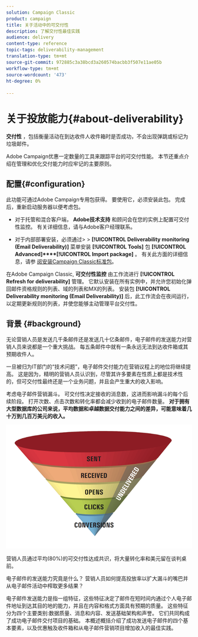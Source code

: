 ```yaml
---
solution: Campaign Classic
product: campaign
title: 关于活动中的可交付性
description: 了解交付性最佳实践
audience: delivery
content-type: reference
topic-tags: deliverability-management
translation-type: tm+mt
source-git-commit: 972885c3a38bcd3a260574bacbb3f507e11ae05b
workflow-type: tm+mt
source-wordcount: '473'
ht-degree: 0%

---
```



# 关于投放能力{#about-deliverability}

**交付性** ，包括衡量活动在到达收件人收件箱时是否成功，不会出现弹跳或标记为垃圾邮件。

Adobe Campaign优惠一定数量的工具来跟踪平台的可交付性能。 本节还重点介绍在管理和优化交付能力时应牢记的主要原则。

## 配置{#configuration}

此功能可通过Adobe Campaign专用包获得。 要使用它，必须安装此包。 完成后，重新启动服务器以便考虑包。
* 对于托管和混合客户端， **Adobe技术支持** 和顾问会在您的实例上配置可交付性监控。 有关详细信息，请与Adobe客户经理联系。

* 对于内部部署安装，必须通过> > **[!UICONTROL Deliverability monitoring (Email Deliverability)]** 菜单安装 **[!UICONTROL Tools]** 包 **[!UICONTROL Advanced]****[!UICONTROL Import package]** 。 有关此方面的详细信息，请参 [阅安装Campaign Classic标准包](../../installation/using/installing-campaign-standard-packages.md)。

在Adobe Campaign Classic, **可交付性监控** 由工作流进行 **[!UICONTROL Refresh for deliverability]** 管理。 它默认安装在所有实例中，并允许您初始化弹回邮件资格规则的列表、域的列表和MX的列表。 安装包 **[!UICONTROL Deliverability monitoring (Email Deliverability)]** 后，此工作流会在夜间运行，以定期更新规则的列表，并使您能够主动管理平台交付性。

## 背景 {#background}

无论营销人员是发送几千条邮件还是发送几十亿条邮件，电子邮件的发送能力对营销人员来说都是一个重大挑战。 每五条邮件中就有一条永远无法到达收件箱或其预期收件人。

一旦被归为IT部门的“技术问题”，电子邮件交付能力在营销议程上的地位将继续提高。 这是因为，精明的营销人员认识到，尽管其许多要素在性质上都是技术性的，但可交付性最终还是一个业务问题，并且会产生重大的收入影响。

考虑电子邮件营销漏斗。 可交付性决定接收的消息数，这进而影响漏斗的每个后续阶段。 打开次数、点击次数和转化率都会减少收到的电子邮件数量。 **对于拥有大型数据库的公司来说，平均数据和卓越数据交付能力之间的差异，可能意味着几十万到几百万美元的收入。**

![](assets/deliverability_overview_1.png)

营销人员通过平均(80%)的可交付性达成共识，将大量转化率和美元留在谈判桌前。

电子邮件的发送能力究竟是什么？ 营销人员如何提高投放率以扩大漏斗的嘴巴并从电子邮件活动中榨取更多结果？

电子邮件发送能力是指一组特征，这些特征决定了邮件在短时间内通过个人电子邮件地址到达其目的地的能力，并且在内容和格式方面具有预期的质量。 这些特征分为四个主要类别:数据质量、消息和内容、发送基础架构和声誉。 它们共同构成了成功电子邮件交付项目的基础。 本概述概括介绍了成功发送电子邮件的四个基本要素，以及优惠触及收件箱和从电子邮件营销项目增加收入的最佳实践。

<!--![](assets/deliverability_overview_2.png)-->

